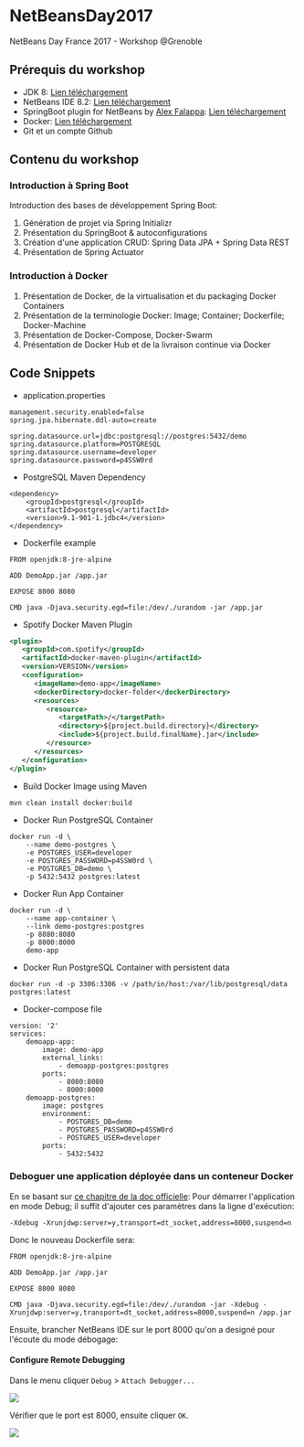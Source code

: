 # NetBeansDay2017
NetBeans Day France 2017 - Workshop @Grenoble

## Prérequis du workshop
- JDK 8: [Lien téléchargement](http://www.oracle.com/technetwork/java/javase/downloads/jdk8-downloads-2133151.html) 
- NetBeans IDE 8.2: [Lien téléchargement](https://netbeans.org/downloads/)
- SpringBoot plugin for NetBeans by [Alex Falappa](https://github.com/AlexFalappa): [Lien téléchargement](https://github.com/AlexFalappa/nb-springboot)
- Docker: [Lien téléchargement](https://www.docker.com/products/docker-toolbox)
- Git et un compte Github

## Contenu du workshop
### Introduction à Spring Boot
Introduction des bases de développement Spring Boot:
1. Génération de projet via Spring Initializr
2. Présentation du SpringBoot & autoconfigurations
3. Création d'une application CRUD: Spring Data JPA + Spring Data REST
4. Présentation de Spring Actuator

### Introduction à Docker
1. Présentation de Docker, de la virtualisation et du packaging Docker Containers
2. Présentation de la terminologie Docker: Image; Container; Dockerfile; Docker-Machine  
3. Présentation de Docker-Compose, Docker-Swarm
4. Présentation de Docker Hub et de la livraison continue via Docker

## Code Snippets

* application.properties
```properties
management.security.enabled=false
spring.jpa.hibernate.ddl-auto=create

spring.datasource.url=jdbc:postgresql://postgres:5432/demo
spring.datasource.platform=POSTGRESQL
spring.datasource.username=developer
spring.datasource.password=p4SSW0rd
```

* PostgreSQL Maven Dependency
```
<dependency>
    <groupId>postgresql</groupId>
    <artifactId>postgresql</artifactId>
    <version>9.1-901-1.jdbc4</version>
</dependency>
```

* Dockerfile example
```
FROM openjdk:8-jre-alpine

ADD DemoApp.jar /app.jar

EXPOSE 8000 8080

CMD java -Djava.security.egd=file:/dev/./urandom -jar /app.jar
```


* Spotify Docker Maven Plugin
```xml
<plugin>
   <groupId>com.spotify</groupId>
   <artifactId>docker-maven-plugin</artifactId>
   <version>VERSION</version>
   <configuration>
      <imageName>demo-app</imageName>
      <dockerDirectory>docker-folder</dockerDirectory>
      <resources>
         <resource>
            <targetPath>/</targetPath>
            <directory>${project.build.directory}</directory>
            <include>${project.build.finalName}.jar</include>
         </resource>
      </resources>
   </configuration>
</plugin>
```
* Build Docker Image using Maven
```
mvn clean install docker:build
```

* Docker Run PostgreSQL Container
```
docker run -d \                                                                       
    --name demo-postgres \
    -e POSTGRES_USER=developer
    -e POSTGRES_PASSWORD=p4SSW0rd \
    -e POSTGRES_DB=demo \
    -p 5432:5432 postgres:latest
```

* Docker Run App Container
```
docker run -d \
    --name app-container \
    --link demo-postgres:postgres
    -p 8080:8080
    -p 8000:8000
    demo-app
```

* Docker Run PostgreSQL Container with persistent data
```
docker run -d -p 3306:3306 -v /path/in/host:/var/lib/postgresql/data postgres:latest
```

* Docker-compose file
```
version: '2'
services:
    demoapp-app:
        image: demo-app
        external_links:
            - demoapp-postgres:postgres
        ports:
            - 8080:8080
            - 8000:8000
    demoapp-postgres:
        image: postgres
        environment:
            - POSTGRES_DB=demo
            - POSTGRES_PASSWORD=p4SSW0rd
            - POSTGRES_USER=developer
        ports:
            - 5432:5432
```

### Deboguer une application déployée dans un conteneur Docker
En se basant sur [ce chapitre de la doc officielle](http://docs.spring.io/spring-boot/docs/current/reference/html/using-boot-running-your-application.html):
Pour démarrer l'application en mode Debug; il suffit d'ajouter ces paramètres dans la ligne d'exécution:
```
-Xdebug -Xrunjdwp:server=y,transport=dt_socket,address=8000,suspend=n
```

Donc le nouveau Dockerfile sera:
```
FROM openjdk:8-jre-alpine

ADD DemoApp.jar /app.jar

EXPOSE 8000 8080

CMD java -Djava.security.egd=file:/dev/./urandom -jar -Xdebug -Xrunjdwp:server=y,transport=dt_socket,address=8000,suspend=n /app.jar
```

Ensuite, brancher NetBeans IDE sur le port 8000 qu'on a designé pour l'écoute du mode débogage:

#### Configure Remote Debugging

Dans le menu cliquer `Debug` > `Attach Debugger...`

![](https://raw.githubusercontent.com/docker/labs/master/developer-tools/java-debugging/images/netbeans_debug_attach_debugger_menu.png)

Vérifier que le port est 8000, ensuite cliquer `OK`.

![](https://raw.githubusercontent.com/docker/labs/master/developer-tools/java-debugging/images/netbeans_debug_attach_debugger_configure.png)

